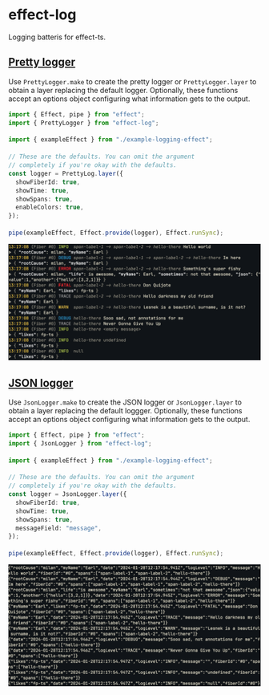 # effect-log

Logging batteris for effect-ts.

## [Pretty logger](examples/pretty-logger.ts)

Use `PrettyLogger.make` to create the pretty logger or `PrettyLogger.layer` to
obtain a layer replacing the default logger. Optionally, these functions
accept an options object configuring what information gets
to the output.

```typescript
import { Effect, pipe } from "effect";
import { PrettyLogger } from "effect-log";

import { exampleEffect } from "./example-logging-effect";

// These are the defaults. You can omit the argument
// completely if you're okay with the defaults.
const logger = PrettyLog.layer({
  showFiberId: true,
  showTime: true,
  showSpans: true,
  enableColors: true,
});

pipe(exampleEffect, Effect.provide(logger), Effect.runSync);
```

![pretty](assets/pretty.png)

## [JSON logger](examples/json-logger.ts)

Use `JsonLogger.make` to create the JSON logger or `JsonLogger.layer` to
obtain a layer replacing the default loggger. Optionally, these functions
accept an options object configuring what information gets
to the output.

```typescript
import { Effect, pipe } from "effect";
import { JsonLogger } from "effect-log";

import { exampleEffect } from "./example-logging-effect";

// These are the defaults. You can omit the argument
// completely if you're okay with the defaults.
const logger = JsonLogger.layer({
  showFiberId: true,
  showTime: true,
  showSpans: true,
  messageField: "message",
});

pipe(exampleEffect, Effect.provide(logger), Effect.runSync);
```

![json](assets/json.png)
